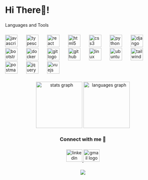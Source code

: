 <!--
**tahir-zaqout/tahir-zaqout** is a ✨ _special_ ✨ repository because its `README.md` (this file) appears on your GitHub profile.

Here are some ideas to get you started:

- 🔭 I’m currently working on ...
- 🌱 I’m currently learning ...
- 👯 I’m looking to collaborate on ...
- 🤔 I’m looking for help with ...
- 💬 Ask me about ...
- 📫 How to reach me: ...
- 😄 Pronouns: ...
- ⚡ Fun fact: ...
-->

<h1 align="left">Hi There👋!</h1>

###

<p align="left">Languages and Tools</p>

###

<div align="left">
  <img src="https://skillicons.dev/icons?i=js" height="40" alt="javascript logo"  />
  <img width="20" />
  <img src="https://skillicons.dev/icons?i=ts" height="40" alt="typescript logo"  />
  <img width="20" />
  <img src="https://skillicons.dev/icons?i=react" height="40" alt="react logo"  />
  <img width="20" />
  <img src="https://skillicons.dev/icons?i=html" height="40" alt="html5 logo"  />
  <img width="20" />
  <img src="https://skillicons.dev/icons?i=css" height="40" alt="css3 logo"  />
  <img width="20" />
  <img src="https://skillicons.dev/icons?i=py" height="40" alt="python logo"  />
  <img width="20" />
  <img src="https://skillicons.dev/icons?i=django" height="40" alt="django logo"  />
  <img width="20" />
  <img src="https://skillicons.dev/icons?i=bootstrap" height="40" alt="bootstrap logo"  />
  <img width="20" />
  <img src="https://skillicons.dev/icons?i=docker" height="40" alt="docker logo"  />
  <img width="20" />
  <img src="https://skillicons.dev/icons?i=git" height="40" alt="git logo"  />
  <img width="20" />
  <img src="https://skillicons.dev/icons?i=github" height="40" alt="github logo"  />
  <img width="20" />
  <img src="https://skillicons.dev/icons?i=linux" height="40" alt="linux logo"  />
  <img width="20" />
  <img src="https://cdn.simpleicons.org/ubuntu/E95420" height="40" alt="ubuntu logo"  />
  <img width="20" />
  <img src="https://skillicons.dev/icons?i=tailwind" height="40" alt="tailwindcss logo"  />
  <img width="20" />
  <img src="https://skillicons.dev/icons?i=postman" height="40" alt="postman logo"  />
  <img width="20" />
  <img src="https://skillicons.dev/icons?i=jquery" height="40" alt="jquery logo"  />
  <img width="20" />
  <img src="https://skillicons.dev/icons?i=vue" height="40" alt="vuejs logo"  />
</div>

###

<div align="center">
  <img src="https://github-readme-stats.vercel.app/api?username=tahir-zaqout&hide_title=false&hide_rank=false&show_icons=true&include_all_commits=true&count_private=true&disable_animations=false&theme=dracula&locale=en&hide_border=false" height="150" alt="stats graph"  />
  <img src="https://github-readme-stats.vercel.app/api/top-langs?username=tahir-zaqout&locale=en&hide_title=false&layout=compact&card_width=320&langs_count=5&theme=dracula&hide_border=false" height="150" alt="languages graph"  />
</div>

###

<h3 align="center">Connect with me 🤝</h3>

###

<div align="center">
  <a href="https://www.linkedin.com/in/tahir-zaqout/" target="_blank">
    <img src="https://raw.githubusercontent.com/maurodesouza/profile-readme-generator/master/src/assets/icons/social/linkedin/default.svg" width="52" height="40" alt="linkedin logo"  />
  </a>
  <a href="tahirzaqout8@gmail.com" target="_blank">
    <img src="https://raw.githubusercontent.com/maurodesouza/profile-readme-generator/master/src/assets/icons/social/gmail/default.svg" width="52" height="40" alt="gmail logo"  />
  </a>
</div>

###

<div align="center">
  <img src="https://profile-counter.glitch.me/tahir-zaqout/count.svg?"  />
</div>

###
